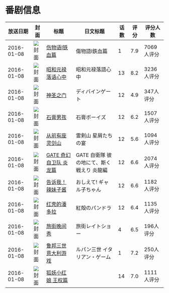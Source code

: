 # 番剧信息

|放送日期|封面|标题|日文标题|话数|评分|评分人数|
|---|---|---|---|---|---|---|
|2016-01-08|![封面](https://lain.bgm.tv/pic/cover/c/bf/9c/7707_4370B.jpg)|[伤物语Ⅰ铁血篇](https://bangumi.tv/subject/7707)|傷物語Ⅰ鉄血篇|1|7.9|7069人评分|
|2016-01-08|![封面](https://lain.bgm.tv/pic/cover/c/10/10/119394_06TrB.jpg)|[昭和元禄落语心中](https://bangumi.tv/subject/119394)|昭和元禄落語心中|13|8.2|3236人评分|
|2016-01-08|![封面](https://lain.bgm.tv/pic/cover/c/6d/c2/135816_LucU5.jpg)|[神圣之门](https://bangumi.tv/subject/135816)|ディバインゲート|12|4.9|347人评分|
|2016-01-08|![封面](https://lain.bgm.tv/pic/cover/c/7a/08/145457_s66cb.jpg)|[石膏男孩](https://bangumi.tv/subject/145457)|石膏ボーイズ|12|6.2|1507人评分|
|2016-01-08|![封面](https://lain.bgm.tv/pic/cover/c/67/4f/146861_OWDcO.jpg)|[从前有座灵剑山](https://bangumi.tv/subject/146861)|霊剣山 星屑たちの宴|12|5.6|1094人评分|
|2016-01-08|![封面](https://lain.bgm.tv/pic/cover/c/53/c7/147036_37D0P.jpg)|[GATE 奇幻自卫队 炎龙篇](https://bangumi.tv/subject/147036)|GATE 自衛隊 彼の地にて、斯く戦えり 炎龍編|12|6.6|2074人评分|
|2016-01-08|![封面](https://lain.bgm.tv/pic/cover/c/85/40/153140_MFeS7.jpg)|[告诉我！辣妹子酱](https://bangumi.tv/subject/153140)|おしえて! ギャル子ちゃん|12|6.6|1182人评分|
|2016-01-08|![封面](https://lain.bgm.tv/pic/cover/c/3f/00/159269_p6P42.jpg)|[红壳的潘多拉](https://bangumi.tv/subject/159269)|紅殻のパンドラ|12|6.4|1135人评分|
|2016-01-08|![封面](https://lain.bgm.tv/pic/cover/c/60/78/160210_6qT66.jpg)|[旅街晚间秀](https://bangumi.tv/subject/160210)|旅街レイトショー|4|6.5|196人评分|
|2016-01-08|![封面](https://lain.bgm.tv/pic/cover/c/21/b9/160674_N5f51.jpg)|[鲁邦三世 意大利游戏](https://bangumi.tv/subject/160674)|ルパン三世 イタリアン・ゲーム|1|7.2|250人评分|
|2016-01-08|![封面](https://lain.bgm.tv/pic/cover/c/a2/48/281271_XpYSO.jpg)|[狐妖小红娘 王权篇](https://bangumi.tv/subject/281271)||14|7.0|1111人评分|
